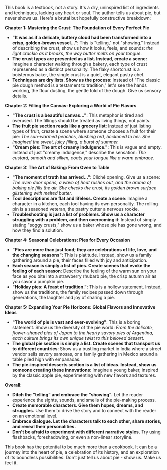 This book is a textbook, not a story. It's a dry, uninspired list of ingredients and techniques, lacking any heart or soul. The author tells us about pie, but never shows us. Here's a brutal but hopefully constructive breakdown:

**Chapter 1: Mastering the Crust: The Foundation of Every Perfect Pie**

* **"It was as if a delicate, buttery cloud had been transformed into a crisp, golden-brown vessel..."**:  This is "telling," not "showing."  Instead of describing the crust, show us how it looks, feels, and sounds: *the light crackle as it breaks, the way butter melts on your tongue*. 
* **The crust types are presented as a list.  Instead, create a scene:** Imagine a character walking through a bakery, each type of crust represented as a distinct personality.  The flaky shortcrust is a boisterous baker, the single crust is a quiet, elegant pastry chef.
* **Techniques are dry lists.  Show us the process**:  Instead of "The classic pie dough method is a testament to tradition," let's see the hands working, the flour dusting, the gentle fold of the dough. Give us sensory details. 

**Chapter 2: Filling the Canvas: Exploring a World of Pie Flavors**

* **"The crust is a beautiful canvas..."**: This metaphor is tired and overused.  The fillings should be treated as living things, not paints. 
* **The fruit pie section reads like a grocery list**: Instead of just listing types of fruit, create a scene where someone chooses a fruit for their pie: *The sun-warmed peaches, blushing red, beckoned to her.  She imagined the sweet, juicy filling, a burst of summer.*
* **"Cream pies: The art of creamy indulgence."**: This is vague and empty.  Instead of just "creamy indulgence," describe the sensation: *The custard, smooth and silken, coats your tongue like a warm embrace*. 

**Chapter 3: The Art of Baking: From Oven to Table**

* **"The moment of truth has arrived..."**: Cliché opening.  Give us a scene: *The oven door opens, a wave of heat rushes out, and the aroma of baking pie fills the air.  She checks the crust, its golden brown surface glistening with melted butter.*
* **Tool descriptions are flat and lifeless.  Create a scene**: Imagine a character in a kitchen, each tool having its own personality. The rolling pin is a seasoned veteran, the pastry cutter a nervous rookie.
* **Troubleshooting is just a list of problems.  Show us a character struggling with a problem, and then overcoming it**:  Instead of simply stating "soggy crusts," show us a baker whose pie has gone wrong, and how they find a solution.

**Chapter 4: Seasonal Celebrations: Pies for Every Occasion**

* **"Pies are more than just food; they are celebrations of life, love, and the changing seasons"**:  This is platitude.  Instead, show us a family gathering around a pie, their faces filled with joy and anticipation.
* **Each season is simply a list of pies.  Create scenes that evoke the feeling of each season**:  Describe the feeling of the warm sun on your face as you bite into a strawberry rhubarb pie, the crisp autumn air as you savor a pumpkin pie.
* **"Holiday pies:  A feast of tradition."**: This is a hollow statement.  Instead, show us the traditions, the family recipes passed down through generations, the laughter and joy of sharing a pie.

**Chapter 5: Expanding Your Pie Horizons: Global Flavors and Innovative Ideas**

* **"The world of pie is vast and ever-evolving"**:  This is a boring statement.  Show us the diversity of the pie world: *From the delicate, flower-shaped pies of Japan to the hearty savory pies of Argentina, each culture brings its own unique twist to this beloved dessert.*
* **The global pie section is simply a list.  Create scenes that transport us to different countries**:  Show us a bustling market in India where a street vendor sells savory samosas, or a family gathering in Mexico around a table piled high with empanadas.
* **The pie-inspired desserts section is a list of ideas.  Instead, show us someone creating these innovations**:  Imagine a young baker, inspired by the classic apple pie, experimenting with new flavors and textures.

**Overall:**

* **Ditch the "telling" and embrace the "showing".**  Let the reader experience the sights, sounds, and smells of the pie-making process.
* **Create memorable characters.  Give them hopes, dreams, and struggles.**  Use them to drive the story and to connect with the reader on an emotional level.
* **Embrace dialogue.  Let the characters talk to each other, share stories, and reveal their personalities.**
* **Don't be afraid to experiment with different narrative styles.**  Try using flashbacks, foreshadowing, or even a non-linear storyline.

This book has the potential to be much more than a cookbook. It can be a journey into the heart of pie, a celebration of its history, and an exploration of its boundless possibilities.  Don't just tell us about pie - show us.  Make us feel it. 
